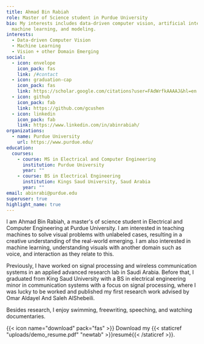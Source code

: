 ```yaml
---
title: Ahmad Bin Rabiah
role: Master of Science student in Purdue University
bio: My interests includes data-driven computer vision, artificial intelligence,
  machine learning, and modeling.
interests:
  - Data-driven Computer Vision
  - Machine Learning
  - Vision + other Domain Emerging
social:
  - icon: envelope
    icon_pack: fas
    link: /#contact
  - icon: graduation-cap
    icon_pack: fas
    link: https://scholar.google.com/citations?user=FAdWrfkAAAAJ&hl=en
  - icon: github
    icon_pack: fab
    link: https://github.com/gcushen
  - icon: linkedin
    icon_pack: fab
    link: https://www.linkedin.com/in/abinrabiah/
organizations:
  - name: Purdue University
    url: https://www.purdue.edu/
education:
  courses:
    - course: MS in Electrical and Computer Engineering
      institution: Purdue University
      year: ""
    - course: BS in Electrical Engineering
      institution: Kings Saud University, Saud Arabia
      year: ""
email: abinrabi@purdue.edu
superuser: true
highlight_name: true
---
```

I am Ahmad Bin Rabiah, a master's of science student in Electrical and Computer Engineering at Purdue University. I am interested in teaching machines to solve visual problems with unlabeled cases, resulting in a creative understanding of the real-world emerging. I am also interested in machine learning, understanding visuals with another domain such as voice, and interaction as they relate to this. 

Previously, I have worked on signal processing and wireless communication systems in an applied advanced research lab in Saudi Arabia. Before that, I graduated from King Saud University with a BS in electrical engineering minor in communication systems with a focus on signal processing, where I was lucky to be worked and published my first research work advised by Omar Aldayel And Saleh AlShebeili.

Besides research, I enjoy swimming, freewriting, speeching, and watching documentaries.



{{< icon name="download" pack="fas" >}} Download my {{< staticref "uploads/demo_resume.pdf" "newtab" >}}resumé{{< /staticref >}}.